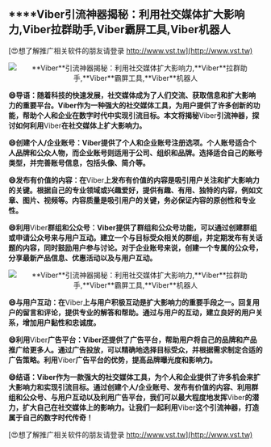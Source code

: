 ## ****Viber**引流神器揭秘：利用社交媒体扩大影响力,**Viber**拉群助手,**Viber**霸屏工具,**Viber**机器人**

[😍想了解推广相关软件的朋友请登录 http://www.vst.tw](http://www.vst.tw)

 <center><img src="https://vst.tw/MP4/tuiguang/png/2.png" alt="**Viber**引流神器揭秘：利用社交媒体扩大影响力,**Viber**拉群助手,**Viber**霸屏工具,**Viber**机器人"></center>

**😄导语：随着科技的快速发展，社交媒体成为了人们交流、获取信息和扩大影响力的重要平台。**Viber**作为一种强大的社交媒体工具，为用户提供了许多创新的功能，帮助个人和企业在数字时代中实现引流目标。本文将揭秘**Viber**引流神器，探讨如何利用**Viber**在社交媒体上扩大影响力。**

**😄创建个人/企业账号：**Viber**提供了个人和企业账号注册选项。个人账号适合个人品牌和公众人物，而企业账号则适用于公司、组织和品牌。选择适合自己的账号类型，并完善账号信息，包括头像、简介等。**

**😄发布有价值的内容：在**Viber**上发布有价值的内容是吸引用户关注和扩大影响力的关键。根据自己的专业领域或兴趣爱好，提供有趣、有用、独特的内容，例如文章、图片、视频等。内容质量是吸引用户的关键，务必保证内容的原创性和专业性。**

**😄利用**Viber**群组和公众号：**Viber**提供了群组和公众号功能，可以通过创建群组或申请公众号来与用户互动。建立一个与目标受众相关的群组，并定期发布有关话题的内容，同时鼓励用户参与讨论。对于企业账号来说，创建一个专属的公众号，分享最新产品信息、优惠活动以及与用户互动。**

 <center><img src="https://vst.tw/MP4/tuiguang/png/4.png" alt="**Viber**引流神器揭秘：利用社交媒体扩大影响力,**Viber**拉群助手,**Viber**霸屏工具,**Viber**机器人"></center>

**😄与用户互动：在**Viber**上与用户积极互动是扩大影响力的重要手段之一。回复用户的留言和评论，提供专业的解答和帮助。通过与用户的互动，建立良好的用户关系，增加用户黏性和忠诚度。**

**😄利用**Viber**广告平台：**Viber**还提供了广告平台，帮助用户将自己的品牌和产品推广给更多人。通过广告投放，可以精确地选择目标受众，并根据需求制定合适的广告策略。利用**Viber**广告平台的优势，提高品牌曝光度和影响力。**

**😄结语：**Viber**作为一款强大的社交媒体工具，为个人和企业提供了许多机会来扩大影响力和实现引流目标。通过创建个人/企业账号、发布有价值的内容、利用群组和公众号、与用户互动以及利用广告平台，我们可以最大程度地发挥**Viber**的潜力，扩大自己在社交媒体上的影响力。让我们一起利用**Viber**这个引流神器，打造属于自己的数字时代传奇！**

[😍想了解推广相关软件的朋友请登录 http://www.vst.tw](http://www.vst.tw)



